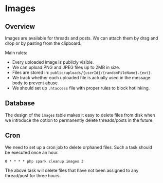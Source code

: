 # Images

## Overview

Images are available for threads and posts. We can attach them by drag and drop or by pasting from the clipboard.

Main rules:

- Every uploaded image is publicly visible.
- We can upload PNG and JPEG files up to 2MB in size.
- Files are stored in: `public/uploads/{userId}/{randomFileName}.{ext}`.
- We track whether each uploaded file is actually used in the message body to prevent abuse.
- We should set up `.htaccess` file with proper rules to block hotlinking.

## Database

The design of the `images` table makes it easy to delete files from disk when we introduce the option to permanently delete threads/posts in the future.

## Cron

We need to set up a cron job to delete orphaned files. Such a task should be executed once an hour.

```cli
0 * * * * php spark cleanup:images 3
```

The above task will delete files that have not been assigned to any thread/post for three hours.
